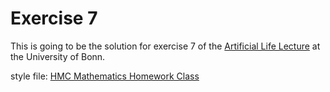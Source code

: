 Exercise 7
==========

This is going to be the solution for exercise 7 of the
[Artificial Life Lecture][artificial_life] at the University of Bonn.

style file: [HMC Mathematics Homework Class]

[artificial_life]: http://www.ais.uni-bonn.de/SS15/4201_L_AL.html
[HMC Mathematics Homework Class]: https://www.math.hmc.edu/computing/support/tex/classes/hmcpset/
